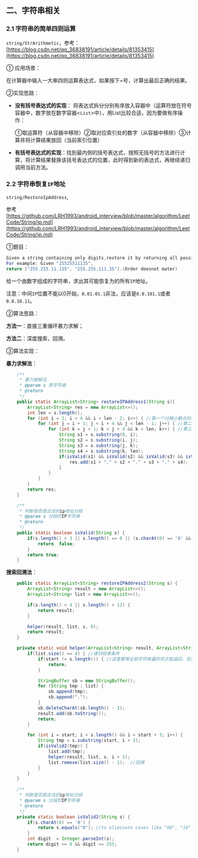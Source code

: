 ## 二、字符串相关

### 2.1 字符串的简单四则运算

`string/StrArithmetic`，参考：[https://blog.csdn.net/qq_36838191/article/details/81353415](https://blog.csdn.net/qq_36838191/article/details/81353415)

① 应用场景：

在计算器中输入一大串四则运算表达式，如果按下=号，计算出最后正确的结果。

②实现思路：

* **没有括号表达式的实现**：   将表达式拆分分别有序放入容器中（运算符放在符号容器中，数字放在数字容器<`List`>中），用List比较合适，因为要做有序操作：

  	①取运算符（从容器中移除）②取对应索引处的数字（从容器中移除）③计算并将计算结果放回（当前索引位置）

* **有括号表达式的实现**：找到最内侧的括号表达式，按照无括号的方法进行计算，将计算结果替换该括号表达式的位置，此时得到新的表达式，再继续递归调用当前方法。

### 2.2 字符串恢复`IP`地址

`string/RestoreIpAddress`,

参考 [https://github.com/LRH1993/android_interview/blob/master/algorithm/LeetCode/String/ip.md](https://github.com/LRH1993/android_interview/blob/master/algorithm/LeetCode/String/ip.md)

①题目：

```java
Given a string containing only digits,restore it by returning all possible valid IP address combinations.
For example: Given "25525511135",
return ["255.255.11.135", "255.255.111.35"].(Order doesnot mater)
```

给一个由数字组成的字符串，求出其可能恢复为的所有`IP`地址。

注意：中间`IP`位置不能以0开始，`0.01.01.1`非法，应该是`0.0.101.1`或者`0.0.10.11`。

②算法思路：

**方法一**：直接三重循环暴力求解；

**方法二**：深度搜索，回溯。

③算法实现：

**暴力求解法**：

```java
    /**
     * 暴力破解法
     * @param s 原字符串
     * @return
     */
    public static ArrayList<String> restoreIPAddress1(String s){
        ArrayList<String> res = new ArrayList<>();
        int len = s.length();
        for (int i = 1; i < 4 && i < len - 2; i++) { //第一个分隔小数点的范围
            for (int j = i + 1; j < i + 4 && j < len - 1; j++) { //第二个分隔小数点的范围
                for (int k = j + 1; k < j + 4 && k < len; k++) { //第三个分隔小数点的范围
                    String s1 = s.substring(0, i);
                    String s2 = s.substring(i, j);
                    String s3 = s.substring(j, k);
                    String s4 = s.substring(k, len);
                    if(isValid(s1) && isValid(s2) && isValid(s3) && isValid(s4)) {
                        res.add(s1 + "." + s2 + "." + s3 + "." + s4);
                    }
                }
            }
        }
        return res;
    }

    /**
     * 判断是否是合法的ip地址分段
     * @param s 分段的IP字符串
     * @return
     */
    public static boolean isValid(String s) {
        if(s.length() > 3 || s.length() == 0 || (s.charAt(0) == '0' && s.length() > 1) || Integer.parseInt(s) > 255) {
            return  false;
        }
        return true;
    }
```

**搜索回溯法**：

```java
    public static ArrayList<String> restoreIPAddress2(String s) {
        ArrayList<String> result = new ArrayList<>();
        ArrayList<String> list = new ArrayList<>();

        if(s.length() < 4 || s.length() > 12) {
            return result;
        }

        helper(result, list, s, 0);
        return result;
    }

    private static void helper(ArrayList<String> result, ArrayList<String> list, String s, int start) {
        if(list.size() == 4) { //递归结束条件
            if(start != s.length()) { //这里要等全部字符串遍历完才能返回，否则会出现仅包含部分字符串s的结果
                return;
            }

            StringBuffer sb = new StringBuffer();
            for (String tmp : list) {
                sb.append(tmp);
                sb.append(".");
            }
            sb.deleteCharAt(sb.length() - 1);
            result.add(sb.toString());
            return;
        }

        for (int i = start; i < s.length() && i < start + 3; i++) {
            String tmp = s.substring(start, i + 1);
            if(isValid2(tmp)) {
                list.add(tmp);
                helper(result, list, s, i + 1);
                list.remove(list.size() - 1);  //回溯
            }
        }
    }

    /**
     * 判断是否是合法的ip地址分段
     * @param s 分段的IP字符串
     * @return
     */
    private static boolean isValid2(String s) {
        if(s.charAt(0) == '0') {
            return s.equals("0"); //to eliminate cases like "00", "10"
        }
        int digit  = Integer.parseInt(s);
        return digit >= 0 && digit <= 255;
    }
```

